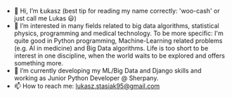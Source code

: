 - 👋 Hi, I’m Łukasz (best tip for reading my name correctly: 'woo-cash' or just call me Lukas 😃)
- 👀 I’m interested in many fields related to big data algorithms, statistical physics, programming and medical technology. To be more specific: I'm quite good in Python programming, Machine-Learning related problems (e.g. AI in medicine) and Big Data algorithms. Life is too short to be interest in one discipline, when the world waits to be explored and offers something more.
- 🌱 I’m currently developing my ML/Big Data and Django skills and working as Junior Python Developer @ Sherpany. 
- 📫 How to reach me: lukasz.stasiak95@gmail.com

<!---
lstasiak/lstasiak is a ✨ special ✨ repository because its `README.md` (this file) appears on your GitHub profile.
You can click the Preview link to take a look at your changes.
--->
